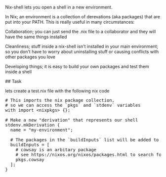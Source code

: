 
Nix-shell lets you open a shell in a new environment.

In Nix; an environment is a collection of derevations (aka packages) that are put into your PATH. This is really useful in many circumstances:

Collaboration; you can just send the .nix file to a collaborator and they will have the same things installed


Cleanliness; stuff inside a nix-shell isn't installed in your main environment; so you don't have to worry about uninstalling stuff or causing conflicts with other packages you love


Developing things; it is easy to build your own packages and test them inside a shell


## Task

lets create a test.nix file with the following nix code

<pre class="file" data-filename="test.nix" data-target="prepend"># This imports the nix package collection,
# so we can access the `pkgs` and `stdenv` variables
with import &ltnixpkgs&gt {};

# Make a new "derivation" that represents our shell
stdenv.mkDerivation {
  name = "my-environment";

  # The packages in the `buildInputs` list will be added to the PATH in our shell
  buildInputs = [
    # cowsay is an arbitary package
    # see https://nixos.org/nixos/packages.html to search for more
    pkgs.cowsay
  ];
}
</pre>
